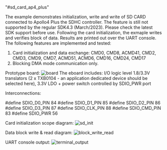 "#sd_card_ap4_plus" 

The example demonstrates initialization, write and write of SD CARD connected to Apollo4 Plus the SDHC controller. The feature is still not supported
by the regular SDK4.3 (March/2023). Please check the latest SDK support before use. Following the card initialization, the exmaple writes and verifies block of data. Results are printed out over the UART console.
The following features are implemented and tested:
1. Card initialization and data exchange: CMD0, CMD8, ACMD41, CMD2, CMD3, CMD9, CMD7, ACMD51, ACMD6, CMD16, CMD24, CMD17
2. Blocking DMA mode communication only.

Prototype board:
![board](https://user-images.githubusercontent.com/69169627/226170090-01f10c68-1e93-410a-b8b8-1613e9e38673.png)
The eboard includes: I/O logic level 1.8/3.3V translators (2 x TXB0104 - an application dedicated device should be selected here), 3.3V LDO + power switch controlled by SDIO_PWR port

Interconnections:

#define SDIO_D0_PIN   84
#define SDIO_D1_PIN   85
#define SDIO_D2_PIN   86
#define SDIO_D3_PIN   87
#define SDIO_CLK_PIN  88
#define SDIO_CMD_PIN  83
#define SDIO_PWR      56

Card initialization scope diagram:
![sd_init](https://user-images.githubusercontent.com/69169627/226170341-06f83fde-5c2f-45b2-8b62-35dec15a0acb.png)

Data block write & read diagram:
![block_write_read](https://user-images.githubusercontent.com/69169627/226170364-9f9e4255-563e-4e21-bdab-5ddf28e78c21.png)

UART console output:
![terminal_output](https://user-images.githubusercontent.com/69169627/226170381-a4cdc23c-0d24-4639-b71e-735146159ad1.jpg)
